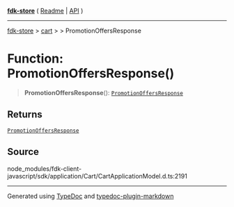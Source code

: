 [**fdk-store**](../../../README.md) ( [Readme](../../../README.md) \| [API](../../../API.md) )

---

[fdk-store](../../../API.md) > [cart](../../README.md) > [<internal>](../README.md) > PromotionOffersResponse

# Function: PromotionOffersResponse()

> **PromotionOffersResponse**(): [`PromotionOffersResponse`](../type-aliases/type-alias.PromotionOffersResponse.md)

## Returns

[`PromotionOffersResponse`](../type-aliases/type-alias.PromotionOffersResponse.md)

## Source

node_modules/fdk-client-javascript/sdk/application/Cart/CartApplicationModel.d.ts:2191

---

Generated using [TypeDoc](https://typedoc.org/) and [typedoc-plugin-markdown](https://www.npmjs.com/package/typedoc-plugin-markdown)
